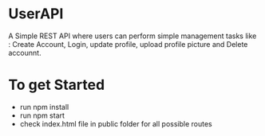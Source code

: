 # UserAPI
A Simple REST API where users can perform simple management tasks like : Create Account, Login, update profile, upload profile picture and Delete accounnt.
# To get Started 
* run npm install
* run npm start
* check index.html file in public folder for all possible routes
